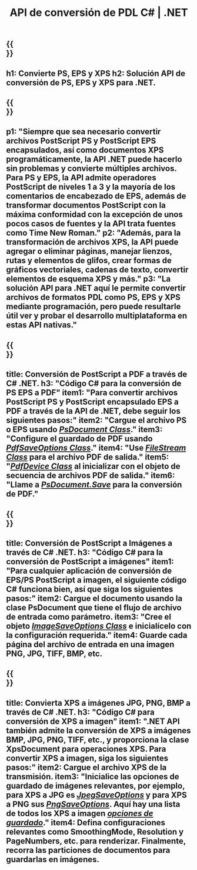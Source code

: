 ﻿---
translation: true
template: /_templates/_conversion-net.md
title: API de conversión de PDL C# | .NET
url: /net/conversion/
description: Convierta PS, EPS y XPS a PDF e imágenes, incluidos BMP, JPG, PNG y TIFF, utilizando la biblioteca .NET con la función de conversión PDL de Aspose.Page.
family: page
platformtag: net
feature: conversion
---

{{<section banner>}}
---
h1: Convierte PS, EPS y XPS
h2: Solución API de conversión de PS, EPS y XPS para .NET.
---

{{<section overview>}}
---
p1: "Siempre que sea necesario convertir archivos PostScript PS y PostScript EPS encapsulados, así como documentos XPS programáticamente, la API .NET puede hacerlo sin problemas y convierte múltiples archivos. Para PS y EPS, la API admite operadores PostScript de niveles 1 a 3 y la mayoría de los comentarios de encabezado de EPS, además de transformar documentos PostScript con la máxima conformidad con la excepción de unos pocos casos de fuentes y la API trata fuentes como Time New Roman."
p2: "Además, para la transformación de archivos XPS, la API puede agregar o eliminar páginas, manejar lienzos, rutas y elementos de glifos, crear formas de gráficos vectoriales, cadenas de texto, convertir elementos de esquema XPS y más."
p3: "La solución API para .NET aquí le permite convertir archivos de formatos PDL como PS, EPS y XPS mediante programación, pero puede resultarle útil ver y probar el desarrollo multiplataforma en estas API nativas."
---

{{<section feature1>}}
---
title: Conversión de PostScript a PDF a través de C# .NET.
h3: "Código C# para la conversión de PS EPS a PDF"
item1: "Para convertir archivos PostScript PS y PostScript encapsulado EPS a PDF a través de la API de .NET, debe seguir los siguientes pasos:"
item2: "Cargue el archivo PS o EPS usando [*PsDocument Class*](https://reference.aspose.com/page/net/aspose.page.eps/psdocument/)."
item3: "Configure el guardado de PDF usando [*PdfSaveOptions Class*](https://reference.aspose.com/page/net/aspose.page.eps.device/pdfsaveoptions/)."
item4: "Use [*FileStream Class*](https://docs.microsoft.com/en-us/dotnet/api/system.io.filestream) para el archivo PDF de salida."
item5: "[*PdfDevice Class*](https://reference.aspose.com/page/net/aspose.page.eps.device/pdfdevice/) al inicializar con el objeto de secuencia de archivos PDF de salida."
item6: "Llame a [*PsDocument.Save*](https://reference.aspose.com/page/net/aspose.page.eps/psdocument/save/) para la conversión de PDF."
---

{{<section feature2>}}
---
title: Conversión de PostScript a Imágenes a través de C# .NET.
h3: "Código C# para la conversión de PostScript a imágenes"
item1: "Para cualquier aplicación de conversión de EPS/PS PostScript a imagen, el siguiente código C# funciona bien, así que siga los siguientes pasos:"
item2: Cargue el documento usando la clase PsDocument que tiene el flujo de archivo de entrada como parámetro.
item3: "Cree el objeto [*ImageSaveOptions Class*](https://reference.aspose.com/page/net/aspose.page.xps.presentation.image/imagesaveoptions/) e inicialícelo con la configuración requerida."
item4: Guarde cada página del archivo de entrada en una imagen PNG, JPG, TIFF, BMP, etc.
---

{{<section feature3>}}
---
title: Convierta XPS a imágenes JPG, PNG, BMP a través de C# .NET.
h3: "Código C# para conversión de XPS a imagen"
item1: ".NET API también admite la conversión de XPS a imágenes BMP, JPG, PNG, TIFF, etc., y proporciona la clase XpsDocument para operaciones XPS. Para convertir XPS a imagen, siga los siguientes pasos:"
item2: Cargue el archivo XPS de la transmisión.
item3: "Inicialice las opciones de guardado de imágenes relevantes, por ejemplo, para **XPS a JPG** es [*JpegSaveOptions*](https://reference.aspose.com/page/net/aspose.page.xps.presentation.image/jpegsaveoptions/) y para **XPS a PNG** sus [*PngSaveOptions*](https://reference.aspose.com/page/net/aspose.page.xps.presentation.image/jpegsaveoptions/). Aquí hay una lista de todos los XPS a imagen [*opciones de guardado*](https://reference.aspose.com/page/net/aspose.page.xps.presentation.image/)."
item4: Defina configuraciones relevantes como SmoothingMode, Resolution y PageNumbers, etc. para renderizar. Finalmente, recorra las particiones de documentos para guardarlas en imágenes.
---
